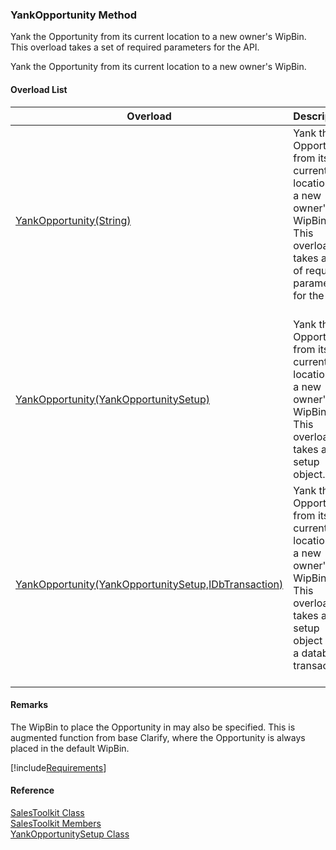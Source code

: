 ﻿### YankOpportunity Method

Yank the Opportunity from its current location to a new owner's WipBin. This overload takes a set of required parameters for the API.

Yank the Opportunity from its current location to a new owner's WipBin.

#### Overload List

| Overload | Description |
| --- | --- |
| [YankOpportunity(String)](FChoice.Toolkits.Clarify~FChoice.Toolkits.Clarify.Sales.SalesToolkit~YankOpportunity(String).md) | Yank the Opportunity from its current location to a new owner's WipBin. This overload takes a set of required parameters for the API.   |
| [YankOpportunity(YankOpportunitySetup)](FChoice.Toolkits.Clarify~FChoice.Toolkits.Clarify.Sales.SalesToolkit~YankOpportunity(YankOpportunitySetup).md) | Yank the Opportunity from its current location to a new owner's WipBin. This overload takes a setup object.   |
| [YankOpportunity(YankOpportunitySetup,IDbTransaction)](FChoice.Toolkits.Clarify~FChoice.Toolkits.Clarify.Sales.SalesToolkit~YankOpportunity(YankOpportunitySetup,IDbTransaction).md) | Yank the Opportunity from its current location to a new owner's WipBin. This overload takes a setup object and a database transaction.   |

#### Remarks

The WipBin to place the Opportunity in may also be specified. This is augmented function from base Clarify, where the Opportunity is always placed in the default WipBin.

[!include[Requirements](../partials/requirements.md)]



#### Reference

[SalesToolkit Class](FChoice.Toolkits.Clarify~FChoice.Toolkits.Clarify.Sales.SalesToolkit.md)  
[SalesToolkit Members](FChoice.Toolkits.Clarify~FChoice.Toolkits.Clarify.Sales.SalesToolkit_members.md)  
[YankOpportunitySetup Class](FChoice.Toolkits.Clarify~FChoice.Toolkits.Clarify.Sales.YankOpportunitySetup.md)